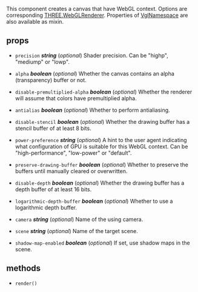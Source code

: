 This component creates a canvas that have WebGL context. Options are corresponding [THREE.WebGLRenderer](https://threejs.org/docs/index.html#api/core/Object3D). Properties of [VglNamespace](vgl-namespace) are also available as mixin. 



## props 
- `precision` ***string*** (*optional*) 
Shader precision. Can be "highp", "mediump" or "lowp". 

- `alpha` ***boolean*** (*optional*) 
Whether the canvas contains an alpha (transparency) buffer or not. 

- `disable-premultiplied-alpha` ***boolean*** (*optional*) 
Whether the renderer will assume that colors have premultiplied alpha. 

- `antialias` ***boolean*** (*optional*) 
Whether to perform antialiasing. 

- `disable-stencil` ***boolean*** (*optional*) 
Whether the drawing buffer has a stencil buffer of at least 8 bits. 

- `power-preference` ***string*** (*optional*) 
A hint to the user agent indicating what configuration of GPU is suitable for this WebGL context. Can be "high-performance", "low-power" or "default". 

- `preserve-drawing-buffer` ***boolean*** (*optional*) 
Whether to preserve the buffers until manually cleared or overwritten. 

- `disable-depth` ***boolean*** (*optional*) 
Whether the drawing buffer has a depth buffer of at least 16 bits. 

- `logarithmic-depth-buffer` ***boolean*** (*optional*) 
Whether to use a logarithmic depth buffer. 

- `camera` ***string*** (*optional*) 
Name of the using camera. 

- `scene` ***string*** (*optional*) 
Name of the target scene. 

- `shadow-map-enabled` ***boolean*** (*optional*) 
If set, use shadow maps in the scene. 


## methods 
- `render()` 


